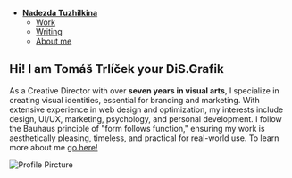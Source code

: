 - [**Nadezda Tuzhilkina**](./)
    - [Work](english-for-designers/02-first-impression/index.html)
    - [Writing](https://nadatuzh.github.io/english-for-designers/01-one-word/)
    - [About me](https://stolgeth.github.io/english-for-designers/about-me.html)

## Hi! I am Tomáš Trlíček your DiS.Grafik
As a Creative Director with over **seven years in visual arts**, I specialize in creating visual identities, essential for branding and marketing. With extensive experience in web design and optimization, my interests include design, UI/UX, marketing, psychology, and personal development. I follow the Bauhaus principle of "form follows function," ensuring my work is aesthetically pleasing, timeless, and practical for real-world use. To learn more about me [go here!](https://stolgeth.github.io/english-for-designers/about_me.html)

![Profile Pircture]()
